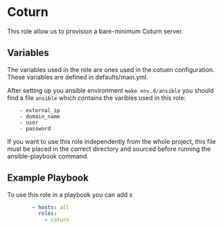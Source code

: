 # Coturn

This role allow us to provision a bare-minimum Coturn server.

## Variables

The variables used in the role are ones used in the cotuen configuration. These variables are defined in defaults/main.yml.

After setting up you ansible environment `make env.d/ansible` you should find a file `ansible` which contains the varibles used in this role:

        - external_ip
        - domain_name
        - user
        - password

If you want to use this role independently from the whole project, this file must be placed in the correct directory and sourced before running the ansible-playbook command.

## Example Playbook

To use this role in a playbook you can add
s
```yaml
        - hosts: all
          roles:
            - coturn
```

